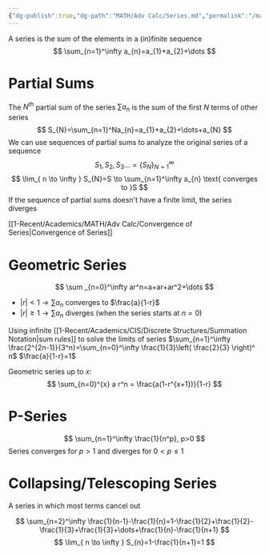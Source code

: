 ```yaml
---
{"dg-publish":true,"dg-path":"MATH/Adv Calc/Series.md","permalink":"/math/adv-calc/series/","created":"2024-09-11T12:58:26.689-04:00","updated":"2025-07-08T11:02:45.999-04:00"}
---
```


 A series is the sum of the elements in a (in)finite sequence
$$
\sum_{n=1}^\infty a_{n}=a_{1}+a_{2}+\dots
$$
# Partial Sums
The $N^{th}$ partial sum of the series $\sum a_{n}$ is the sum of the first $N$ terms of other series
$$
S_{N}=\sum_{n=1}^Na_{n}=a_{1}+a_{2}+\dots+a_{N}
$$
We can use sequences of partial sums to analyze the original series of a sequence
$$
S_{1},S_{2},S_{3}\dots=\{S_{N}\}_{N=1}^\infty
$$
$$
\lim_{ n \to \infty } S_{N}=S \to \sum_{n=1}^\infty a_{n} \text{ converges to }S
$$
If the sequence of partial sums doesn't have a finite limit, the series diverges

[[1-Recent/Academics/MATH/Adv Calc/Convergence of Series\|Convergence of Series]]
# Geometric Series
$$
\sum _{n=0}^\infty ar^n=a+ar+ar^2+\dots
$$
- $|r|<1\to \sum a_{n}$ converges to $\frac{a}{1-r}$
- $|r|\geq1\to \sum a_{n}$ diverges
(when the series starts at $n = 0$)

Using infinite [[1-Recent/Academics/CIS/Discrete Structures/Summation Notation\|sum rules]] to solve the limits of series 
$\sum_{n=1}^\infty \frac{2^{2n-1}}{3^n}=\sum_{n=0}^\infty \frac{1}{3}\left( \frac{2}{3} \right)^ n$
$\frac{a}{1-r}=1$

Geometric series up to $x:$
$$
\sum_{n=0}^{x} a r^n = \frac{a(1-r^{x+1})}{1-r}
$$
# P-Series
$$
\sum_{n=1}^\infty \frac{1}{n^p}, p>0
$$
Series converges for $p>1$ and diverges for $0<p\leq1$ 
# Collapsing/Telescoping Series
A series in which most terms cancel out

$$
\sum_{n=2}^\infty \frac{1}{n-1}-\frac{1}{n}=1-\frac{1}{2}+\frac{1}{2}-\frac{1}{3}+\frac{1}{3}+\dots+\frac{1}{n}-\frac{1}{n+1}
$$
$$
\lim_{ n \to \infty } S_{n}=1-\frac{1}{n+1}=1
$$
